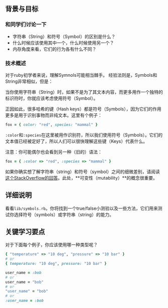 ## 背景与目标

### 和同学们讨论一下

- 字符串（String）和符号（Symbol）的区别是什么？
- 什么时候应该使用其中一个，什么时候使用另一个？
- 内存角度来看，它们的行为各有什么不同？

### 技术概述

对于ruby初学者来说，理解Symnols可能相当棘手。
经验法则是，Symbols和String非常相似，但是：

当你使用字符串（String）时，如果不是为了其文本内容，而更多用作一个独特的标识符时，你就应该考虑使用符号（Symbol）。

正因如此，很多哈希的键（Hash keys）都是符号（Symbols），因为它们的作用更多是用于识别事物而非纯文本。这里有个例子：

```ruby
fox = { color: "red", species: "mammal" }
```
`:color`和`:species`在这里被用作识别符，所以我们使用符号（Symbols）。它们的文本值已经被定好了，所以人们可以很快理解这些键（Keys）代表什么。

注意：你可能偶尔也会看到另一种（旧的）语法：

```ruby
fox = { :color => "red", :species => "mammal" }
```

如果你确实想了解字符串（string）和符号（symbol）之间的细微差别，请阅读[这个StackOverflow的回答](http://stackoverflow.com/a/8189435/197944/)。此处，**可变性（mutability）**的概念很重要。

## 详细说明

看看`lib/symbols.rb`。你将找到一个true/false小测验以及一些方法，它们用来测试你选择符号（symbols）或字符串（string）的能力。

## 关键学习要点

对于下面每个例子，你应该使用哪一种类型呢？

```ruby
{ "temperature" => "10 deg", "pressure" => "10 bar" }
# or
{ temperature: "10 deg", pressure: "10 bar" }
```

```ruby
user_name = :bob
# or
user_name = "bob"
# or
"user_name" = "bob"
# or
:user_name = :bob
```


